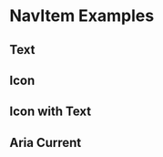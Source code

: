 # NavItem Examples

## Text

<code-tab>
<template #example>
<TextExample />
</template>
<template #code>

```vue
<!--@include: ./components/nav-item/TextExample.vue -->
```

</template>
</code-tab>

## Icon

<code-tab>
<template #example>
<IconExample />
</template>
<template #code>

```vue
<!--@include: ./components/nav-item/IconExample.vue -->
```

</template>
</code-tab>

## Icon with Text

<code-tab>
<template #example>
<IconWithTextExample />
</template>
<template #code>

```vue
<!--@include: ./components/nav-item/IconWithTextExample.vue -->
```

</template>
</code-tab>

## Aria Current

<code-tab>
<template #example>
<AriaCurrentExample />
</template>
<template #code>

```vue
<!--@include: ./components/nav-item/AriaCurrentExample.vue -->
```

</template>
</code-tab>

<script setup lang="ts">
import CodeTab from '../custom/CodeTab.vue';
import { defineClientComponent } from 'vitepress';

const TextExample = defineClientComponent(() =>  import('./components/nav-item/TextExample.vue'));
const IconExample = defineClientComponent(() =>  import('./components/nav-item/IconExample.vue'));
const IconWithTextExample = defineClientComponent(() =>  import('./components/nav-item/IconWithTextExample.vue'));
const AriaCurrentExample = defineClientComponent(() =>  import('./components/nav-item/AriaCurrentExample.vue'));
</script>
